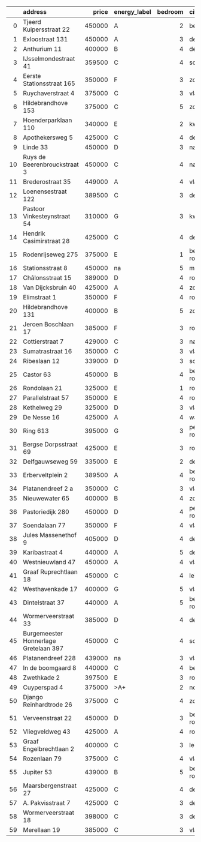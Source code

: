 |    | address                               |   price | energy_label   |   bedroom | city                |   house_age |   house_id |
|---:|:--------------------------------------|--------:|:---------------|----------:|:--------------------|------------:|-----------:|
|  0 | Tjeerd Kuipersstraat 22               |  450000 | A              |         2 | bergschenhoek       |           4 |   43496701 |
|  1 | Exloostraat 131                       |  450000 | A              |         3 | den-haag            |          29 |   43483548 |
|  2 | Anthurium 11                          |  400000 | B              |         4 | de-lier             |          42 |   43490064 |
|  3 | IJsselmondestraat 41                  |  359500 | C              |         4 | schiedam            |          96 |   42290316 |
|  4 | Eerste Stationsstraat 165             |  350000 | F              |         3 | zoetermeer          |         117 |   43492578 |
|  5 | Ruychaverstraat 4                     |  375000 | C              |         3 | vlaardingen         |          68 |   43495900 |
|  6 | Hildebrandhove 153                    |  375000 | C              |         5 | zoetermeer          |          46 |   43498791 |
|  7 | Hoenderparklaan 110                   |  340000 | E              |         2 | kwintsheul          |          99 |   43487870 |
|  8 | Apothekersweg 5                       |  425000 | C              |         4 | delft               |          34 |   42327517 |
|  9 | Linde 33                              |  450000 | D              |         3 | naaldwijk           |          50 |   43482035 |
| 10 | Ruys de Beerenbrouckstraat 3          |  450000 | C              |         4 | naaldwijk           |          38 |   43481263 |
| 11 | Brederostraat 35                      |  449000 | A              |         4 | vlaardingen         |          16 |   43495791 |
| 12 | Loenensestraat 122                    |  389500 | C              |         3 | den-haag            |         118 |   42324079 |
| 13 | Pastoor Vinkesteynstraat 54           |  310000 | G              |         3 | kwintsheul          |          86 |   43459042 |
| 14 | Hendrik Casimirstraat 28              |  425000 | C              |         4 | delft               |          75 |   43474953 |
| 15 | Rodenrijseweg 275                     |  375000 | E              |         1 | berkel-en-rodenrijs |         104 |   43472231 |
| 16 | Stationsstraat 8                      |  450000 | na             |         5 | maassluis           |         134 |   42027867 |
| 17 | Châlonsstraat 15                      |  389000 | D              |         4 | rotterdam           |          95 |   43489180 |
| 18 | Van Dijcksbruin 40                    |  425000 | A              |         4 | zoetermeer          |          34 |   43495381 |
| 19 | Elimstraat 1                          |  350000 | F              |         4 | rotterdam           |          66 |   43497013 |
| 20 | Hildebrandhove 131                    |  400000 | B              |         5 | zoetermeer          |          45 |   43495847 |
| 21 | Jeroen Boschlaan 17                   |  385000 | F              |         3 | rotterdam           |          93 |   43470370 |
| 22 | Cottierstraat 7                       |  429000 | C              |         3 | naaldwijk           |          33 |   43465417 |
| 23 | Sumatrastraat 16                      |  350000 | C              |         3 | vlaardingen         |          83 |   43494892 |
| 24 | Ribeslaan 12                          |  339000 | D              |         3 | schiedam            |          69 |   43497423 |
| 25 | Castor 63                             |  450000 | B              |         4 | berkel-en-rodenrijs |          51 |   43479500 |
| 26 | Rondolaan 21                          |  325000 | E              |         1 | rotterdam           |         108 |   42116063 |
| 27 | Parallelstraat 57                     |  350000 | E              |         4 | rotterdam           |          97 |   42049364 |
| 28 | Kethelweg 29                          |  325000 | D              |         3 | vlaardingen         |          91 |   43452830 |
| 29 | De Nesse 16                           |  425000 | A              |         4 | wateringen          |          58 |   43494767 |
| 30 | Ring 613                              |  395000 | G              |         3 | pernis-rotterdam    |          97 |   43496243 |
| 31 | Bergse Dorpsstraat 69                 |  425000 | E              |         3 | rotterdam           |         103 |   42302697 |
| 32 | Delfgauwseweg 59                      |  335000 | E              |         2 | delft               |         123 |   43463215 |
| 33 | Erberveltplein 2                      |  389500 | A              |         4 | berkel-en-rodenrijs |          63 |   43496673 |
| 34 | Platanendreef 2 a                     |  350000 | C              |         3 | vlaardingen         |          40 |   43496667 |
| 35 | Nieuwewater 65                        |  400000 | B              |         4 | zoetermeer          |          50 |   43491452 |
| 36 | Pastoriedijk 280                      |  450000 | D              |         4 | pernis-rotterdam    |         124 |   42316553 |
| 37 | Soendalaan 77                         |  350000 | F              |         4 | vlaardingen         |          84 |   43457213 |
| 38 | Jules Massenethof 9                   |  405000 | D              |         4 | den-haag            |          43 |   42313778 |
| 39 | Karibastraat 4                        |  440000 | A              |         5 | delft               |          34 |   43495676 |
| 40 | Westnieuwland 47                      |  450000 | A              |         4 | vlaardingen         |          25 |   42321236 |
| 41 | Graaf Ruprechtlaan 18                 |  450000 | C              |         4 | leidschendam        |          59 |   43490706 |
| 42 | Westhavenkade 17                      |  400000 | G              |         5 | vlaardingen         |         124 |   42196845 |
| 43 | Dintelstraat 37                       |  440000 | A              |         5 | berkel-en-rodenrijs |          14 |   43468319 |
| 44 | Wormerveerstraat 33                   |  385000 | D              |         4 | den-haag            |          57 |   43499584 |
| 45 | Burgemeester Honnerlage Gretelaan 397 |  450000 | C              |         4 | schiedam            |          35 |   43481836 |
| 46 | Platanendreef 228                     |  439000 | na             |         3 | vlaardingen         |          38 |   42321057 |
| 47 | In de boomgaard 8                     |  440000 | C              |         4 | bergschenhoek       |          56 |   43497516 |
| 48 | Zwethkade 2                           |  397500 | E              |         3 | rotterdam           |         124 |   42352656 |
| 49 | Cuyperspad 4                          |  375000 | >A+            |         2 | nootdorp            |          21 |   43489041 |
| 50 | Django Reinhardtrode 26               |  375000 | C              |         4 | zoetermeer          |          45 |   43480355 |
| 51 | Verveenstraat 22                      |  450000 | D              |         3 | berkel-en-rodenrijs |          64 |   43485847 |
| 52 | Vliegveldweg 43                       |  425000 | A              |         4 | rotterdam           |          65 |   43473799 |
| 53 | Graaf Engelbrechtlaan 2               |  400000 | C              |         3 | leidschendam        |          57 |   42346211 |
| 54 | Rozenlaan 79                          |  375000 | C              |         4 | vlaardingen         |          96 |   43490316 |
| 55 | Jupiter 53                            |  439000 | B              |         5 | berkel-en-rodenrijs |          51 |   43493158 |
| 56 | Maarsbergenstraat 27                  |  425000 | C              |         4 | den-haag            |          75 |   43497367 |
| 57 | A. Pakvisstraat 7                     |  425000 | C              |         3 | den-haag            |          42 |   43496246 |
| 58 | Wormerveerstraat 18                   |  398000 | C              |         3 | den-haag            |          74 |   43465786 |
| 59 | Merellaan 19                          |  385000 | C              |         3 | vlaardingen         |          88 |   43492016 |